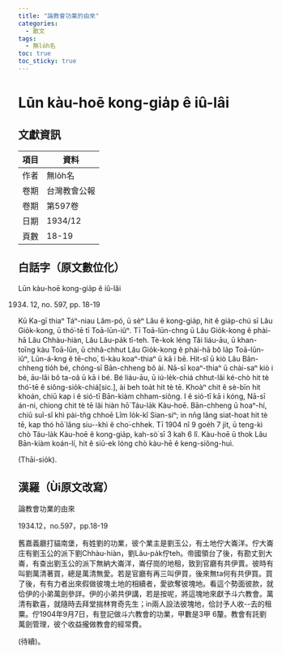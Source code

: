```yaml
---
title: "論教會功業的由來"
categories:
  - 散文
tags:
  - 無lo̍h名
toc: true
toc_sticky: true
---
```


# Lūn kàu-hoē kong-gia̍p ê iû-lâi

## 文獻資訊

| 項目 | 資料 |
|---|---|
| 作者 | 無lo̍h名 |
| 卷期 | 台灣教會公報 |
| 卷期 | 第597卷 |
| 日期 | 1934/12 |
| 頁數 | 18-19 |

## 白話字（原文數位化）

Lūn kàu-hoē kong-gia̍p ê iû-lâi

1934. 12, no. 597, pp. 18-19

Kū Ka-gī thiaⁿ Táⁿ-niau Lâm-pó, ū sèⁿ Lâu ê kong-gia̍p, hit ê gia̍p-chú sī Lâu Gio̍k-kong, ū thó͘-tē tī Toā-lūn-iûⁿ. Tī Toā-lūn-chng ū Lâu Gio̍k-kong ê phài-hā Lâu Chhàu-hiàn, Lâu Lâu-pa̍k tī-teh. Tè-kok léng Tâi liáu-āu, ū khan-toīng kàu Toā-lūn, ū chhâ-chhut Lâu Gio̍k-kong ê phài-hā bô la̍p Toā-lūn-iûⁿ, Lūn-á-kng ê tē-cho͘, tì-kàu koaⁿ-thiaⁿ ū kā i bē. Hit-sî ū kiò Lâu Bān-chheng tio̍h bé, chóng-sī Bān-chheng bô ài. Nā-sī koaⁿ-thiaⁿ ū chài-saⁿ kiò i bé, āu-lâi bô ta-oâ ū kā i bé. Bé liáu-āu, ū iú-le̍k-chiá chhut-lâi ké-chò hit tè thó͘-tē ê siông-sio̍k-chiá[sic.], ài beh toa̍t hit tè tē. Khoàⁿ chit ê sè-bīn hit khoán, chiū kap i ê sió-tī Bān-kiàm chham-siông. I ê sió-tī kā i kóng, Nā-sī án-ni, chiong chit tè tē lâi hiàn hō͘ Táu-la̍k Kàu-hoē. Bān-chheng ū hoaⁿ-hí, chiū suî-sî khì pài-tn̂g chhoē Lîm Io̍k-kî Sian-siⁿ; in nn̄g lâng siat-hoat hit tè tē, kap thó hō͘ lâng siu--khì ê cho͘-chhek. Tī 1904 nî 9 goe̍h 7 ji̍t, ū teng-kì chò Táu-la̍k Kàu-hoē ê kong-gia̍p, kah-sò͘ sī 3 kah 6 lî. Kàu-hoē ū thok Lâu Bān-kiàm koán-lí, hit ê siū-ek lóng chò kàu-hē ê keng-siông-huì.

(Thāi-sio̍k).

## 漢羅（Ùi原文改寫）

論教會功業的由來

1934.12，no.597，pp.18-19

舊嘉義廳打貓南堡，有姓劉的功業，彼个業主是劉玉公，有土地佇大崙洋。佇大崙庄有劉玉公的派下劉Chhàu-hiàn，劉Lâu-pa̍k佇teh。帝國領台了後，有勘丈到大崙，有查出劉玉公的派下無納大崙洋，崙仔崗的地租，致到官廳有共伊賣。彼時有叫劉萬清著買，總是萬清無愛。若是官廳有再三叫伊買，後來無ta何有共伊買。買了後，有有力者出來假做彼塊土地的相續者，愛欲奪彼塊地。看這个勢面彼款，就佮伊的小弟萬劍參詳。伊的小弟共伊講，若是按呢，將這塊地來獻予斗六教會。萬清有歡喜，就隨時去拜堂揣林育奇先生；in兩人設法彼塊地，佮討予人收--去的租粟。佇1904年9月7日，有登記做斗六教會的功業，甲數是3甲 6釐。教會有託劉萬劍管理，彼个收益攏做教會的經常費。

(待續)。

